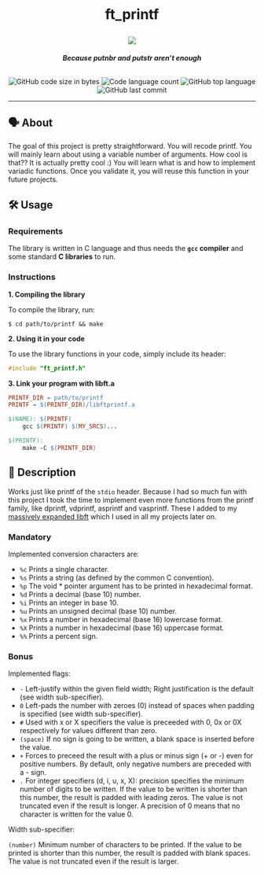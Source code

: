 <h1 align="center">
	<p>
	ft_printf
	</p>
	<img src="https://github.com/ayogun/42-project-badges/blob/main/badges/ft_printfm.png">
</h1>

<p align="center">
	<b><i>Because putnbr and putstr aren’t enough</i></b><br><br>
</p>

<p align="center">
	<img alt="GitHub code size in bytes" src="https://img.shields.io/github/languages/code-size/aaron-22766/42_ft_printf?color=lightblue" />
	<img alt="Code language count" src="https://img.shields.io/github/languages/count/aaron-22766/42_ft_printf?color=yellow" />
	<img alt="GitHub top language" src="https://img.shields.io/github/languages/top/aaron-22766/42_ft_printf?color=blue" />
	<img alt="GitHub last commit" src="https://img.shields.io/github/last-commit/aaron-22766/42_ft_printf?color=green" />
</p>

---

## 🗣 About

The goal of this project is pretty straightforward. You will recode printf. You will mainly learn about using a variable number of arguments. How cool is that?? It is actually pretty cool :) You will learn what is and how to implement variadic functions. Once you validate it, you will reuse this function in your future projects.

## 🛠 Usage

### Requirements

The library is written in C language and thus needs the **`gcc` compiler** and some standard **C libraries** to run.

### Instructions

**1. Compiling the library**

To compile the library, run:

```shell
$ cd path/to/printf && make
```

**2. Using it in your code**

To use the library functions in your code, simply include its header:

```C
#include "ft_printf.h"
```

**3. Link your program with libft.a**

```Makefile
PRINTF_DIR = path/to/printf
PRINTF = $(PRINTF_DIR)/libftprintf.a

$(NAME): $(PRINTF)
	gcc $(PRINTF) $(MY_SRCS)...

$(PRINTF):
	make -C $(PRINTF_DIR)
```

## 💬 Description

Works just like printf of the `stdio` header. Because I had so much fun with this project I took the time to implement even more functions from the printf family, like dprintf, vdprintf, asprintf and vasprintf. These I added to my [massively expanded libft](https://github.com/aaron-22766/libft) which I used in all my projects later on.

### Mandatory

Implemented conversion characters are:
- `%c` Prints a single character.
- `%s` Prints a string (as defined by the common C convention).
- `%p` The void * pointer argument has to be printed in hexadecimal format.
- `%d` Prints a decimal (base 10) number.
- `%i` Prints an integer in base 10.
- `%u` Prints an unsigned decimal (base 10) number.
- `%x` Prints a number in hexadecimal (base 16) lowercase format.
- `%X` Prints a number in hexadecimal (base 16) uppercase format.
- `%%` Prints a percent sign.

### Bonus

Implemented flags:
- `-` Left-justify within the given field width; Right justification is the default (see width sub-specifier).
- `0` Left-pads the number with zeroes (0) instead of spaces when padding is specified (see width sub-specifier).
- `#` Used with x or X specifiers the value is preceeded with 0, 0x or 0X respectively for values different than zero.
- `(space)` If no sign is going to be written, a blank space is inserted before the value.
- `+` Forces to preceed the result with a plus or minus sign (+ or -) even for positive numbers. By default, only negative numbers are preceded with a - sign.
- `.` For integer specifiers (d, i, u, x, X): precision specifies the minimum number of digits to be written. If the value to be written is shorter than this number, the result is padded with leading zeros. The value is not truncated even if the result is longer. A precision of 0 means that no character is written for the value 0.

Width sub-specifier:

`(number)` Minimum number of characters to be printed. If the value to be printed is shorter than this number, the result is padded with blank spaces. The value is not truncated even if the result is larger.
